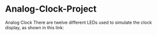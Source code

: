 # Analog-Clock-Project
Analog Clock There are twelve different LEDs used to simulate the clock display, as shown in this link:
